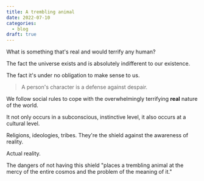 ```yaml
---
title: A trembling animal
date: 2022-07-10
categories:
  - blog
draft: true
---
```


What is something that's real and would terrify any human?

The fact the universe exists and is absolutely indifferent to our existence.

The fact it's under no obligation to make sense to us.

> A person's character is a defense against despair.

We follow social rules to cope with the overwhelmingly terrifying __real__ nature of the world.

It not only occurs in a subconscious, instinctive level, it also occurs at a cultural level.

Religions, ideologies, tribes. They're the shield against the awareness of reality.

Actual reality.

The dangers of not having this shield "places a trembling animal at the mercy of the entire cosmos and the problem of the meaning of it."

